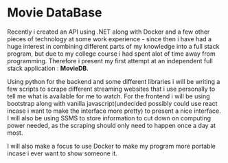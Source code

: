 # Movie DataBase

Recently i created an API using .NET along with Docker and a few other pieces of technology at some work experience - since then i have had a huge interest in combining different parts of my knowledge into a full stack program, but due to my college course i had spent alot of time away from programming. Therefore i present my first attempt at an independent full stack application : **MovieDB**.

Using python for the backend and some different libraries i will be writing a few scripts to scrape different streaming websites that i use personally to tell me what is available for me to watch. For the frontend i will be using bootstrap along with vanilla javascript(undecided possibly could use react incase i want to make the interface more pretty) to present a nice interface. I will also be using SSMS to store information to cut down on computing power needed, as the scraping should only need to happen once a day at most.

I will also make a focus to use Docker to make my program more portable incase i ever want to show someone it.
